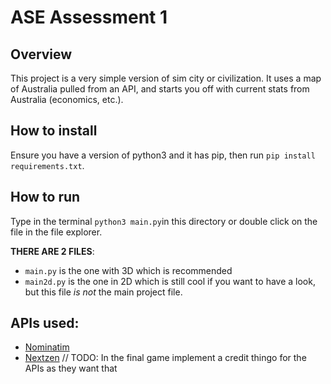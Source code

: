# ASE Assessment 1
## Overview
This project is a very simple version of sim city or civilization. It uses a map of Australia pulled from an API, and starts you off with current stats from Australia (economics, etc.).
## How to install
Ensure you have a version of python3 and it has pip, then run `pip install requirements.txt`.
## How to run
Type in the terminal `python3 main.py`in this directory or double click on the file in the file explorer.

**THERE ARE 2 FILES**:
 - `main.py` is the one with 3D which is recommended
 - `main2d.py` is the one in 2D which is still cool if you want to have a look, but this file *is not* the main project file.
## APIs used:
 - [Nominatim](https://nominatim.org/)
 - [Nextzen](https://www.nextzen.org/)
// TODO: In the final game implement a credit thingo for the APIs as they want that
